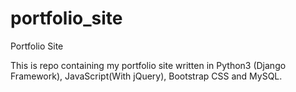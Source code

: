 # portfolio_site
Portfolio Site

This is repo containing my portfolio site written in Python3 (Django Framework), JavaScript(With jQuery), Bootstrap CSS and MySQL.
